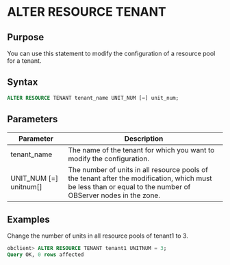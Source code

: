 ALTER RESOURCE TENANT
=======================================

Purpose
-----------------------

You can use this statement to modify the configuration of a resource pool for a tenant.

Syntax
-----------------------

```sql
ALTER RESOURCE TENANT tenant_name UNIT_NUM [=] unit_num;
```

Parameters
-------------------------

| **Parameter** | **Description** |
|-----------|------------|
| tenant_name | The name of the tenant for which you want to modify the configuration.  |
| UNIT_NUM [=] unitnum[] | The number of units in all resource pools of the tenant after the modification, which must be less than or equal to the number of OBServer nodes in the zone.  |

Examples
-----------------------

Change the number of units in all resource pools of tenant1 to 3.

```sql
obclient> ALTER RESOURCE TENANT tenant1 UNITNUM = 3;
Query OK, 0 rows affected
```
